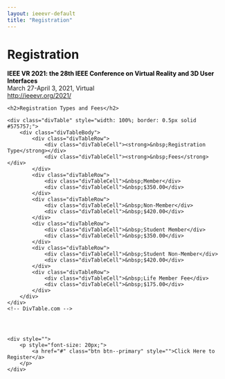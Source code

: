 ```yaml
---
layout: ieeevr-default
title: "Registration"
---
```


<style>
    <style>

    /* DivTable.com */
    .divTable {
        display: table;
        width: 100%;
    }

    .divTableRow {
        display: table-row;
    }

    .divTableHeading {
        background-color: #EEE;
        display: table-header-group;
    }

    .divTableCell,
    .divTableHead {
        border: 1px solid #999999;
        display: table-cell;
        padding: 3px 10px;
    }

    .divTableHeading {
        background-color: #EEE;
        display: table-header-group;
        font-weight: bold;
    }

    .divTableFoot {
        background-color: #EEE;
        display: table-footer-group;
        font-weight: bold;
    }

    .divTableBody {
        display: table-row-group;
    }

</style>

<div>
    <h1 id="registration"> Registration</h1>
    <p>
        <strong style="color: black">IEEE VR 2021: the 28th IEEE Conference on Virtual Reality and 3D User Interfaces</strong><br /> March 27-April 3, 2021, Virtual
        <br />
        <a href="http://ieeevr.org/2021/">http://ieeevr.org/2021/</a>
    </p>


    <h2>Registration Types and Fees</h2>

    <div class="divTable" style="width: 100%; border: 0.5px solid #575757;">
        <div class="divTableBody">
            <div class="divTableRow">
                <div class="divTableCell"><strong>&nbsp;Registration Type</strong></div>
                <div class="divTableCell"><strong>&nbsp;Fees</strong></div>
            </div>
            <div class="divTableRow">
                <div class="divTableCell">&nbsp;Member</div>
                <div class="divTableCell">&nbsp;$350.00</div>
            </div>
            <div class="divTableRow">
                <div class="divTableCell">&nbsp;Non-Member</div>
                <div class="divTableCell">&nbsp;$420.00</div>
            </div>
            <div class="divTableRow">
                <div class="divTableCell">&nbsp;Student Member</div>
                <div class="divTableCell">&nbsp;$350.00</div>
            </div>
            <div class="divTableRow">
                <div class="divTableCell">&nbsp;Student Non-Member</div>
                <div class="divTableCell">&nbsp;$420.00</div>
            </div>
            <div class="divTableRow">
                <div class="divTableCell">&nbsp;Life Member Fee</div>
                <div class="divTableCell">&nbsp;$175.00</div>
            </div>
        </div>
    </div>
    <!-- DivTable.com -->




    <div style="">
        <p style="font-size: 20px;">
            <a href="#" class="btn btn--primary" style="">Click Here to Register</a>
        </p>
    </div>


</div>
